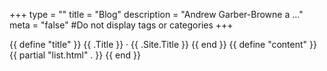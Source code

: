 +++
type = ""
title = "Blog"
description = "Andrew Garber-Browne a ..."
meta = "false" #Do not display tags or categories
+++

{{ define "title" }}
  {{ .Title }} · {{ .Site.Title }}
{{ end }}
{{ define "content" }}
  {{ partial "list.html" . }} 
{{ end }}
